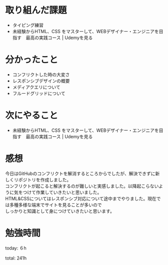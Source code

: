 #  取り組んだ課題
- タイピング練習
- 未経験からHTML、CSS をマスターして、WEBデザイナー・エンジニアを目指す　最高の実践コース | Udemyを見る

# 分かったこと
- コンフリクトした時の大変さ
- レスポンシブデザインの概要
- メディアクエリについて
- フルードグリッドについて

# 次にやること
- 未経験からHTML、CSS をマスターして、WEBデザイナー・エンジニアを目指す　最高の実践コース | Udemyを見る

# 感想
今日はGitHubのコンフリクトを解消するところからでしたが、解決できずに新しくリポジトリを作成しました。  
コンフリクトが起こると解決するのが難しいと実感しました。以降起こらないように気をつけて作業していきたいと思いました。  
HTML&CSSについてはレスポンシブ対応について途中までやりました。現在では多種多様な端末でサイトを見ることが多いので  
しっかりと知識として身につけていきたいと思います。

# 勉強時間
today: ６h

total: 241h
